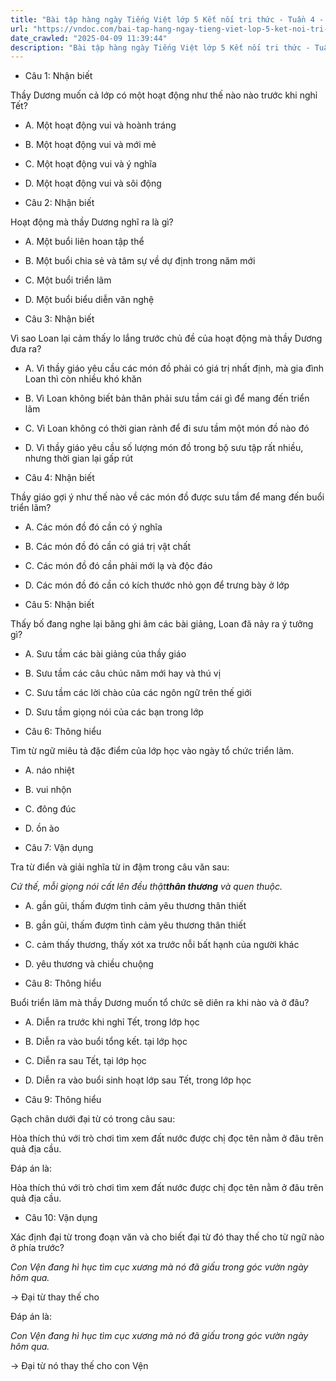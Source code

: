 ```yaml
---
title: "Bài tập hàng ngày Tiếng Việt lớp 5 Kết nối tri thức - Tuần 4 - Thứ 2 gồm các câu hỏi tổng hợp nội dung Đọc hiểu văn bản và Luyện từ và câu được học ở Tuần 4 trong chương trình Tiếng Việt lớp 5 Tập 1 Kết nối tri thức."
url: "https://vndoc.com/bai-tap-hang-ngay-tieng-viet-lop-5-ket-noi-tri-thuc-tuan-4-thu-2-326976"
date_crawled: "2025-04-09 11:39:44"
description: "Bài tập hàng ngày Tiếng Việt lớp 5 Kết nối tri thức - Tuần 4 - Thứ 2 gồm các câu hỏi tổng hợp nội dung Đọc hiểu văn bản và Luyện từ và câu được học ở Tuần 4 trong chương trình Tiếng Việt lớp 5 Tập 1 Kết nối tri thức."
---
```


* Câu 1:  Nhận biết

Thầy Dương muốn cả lớp có một hoạt động như thế nào nào trước khi nghỉ Tết?

  * A. Một hoạt động vui và hoành tráng 
  * B. Một hoạt động vui và mới mẻ 
  * C. Một hoạt động vui và ý nghĩa 
  * D. Một hoạt động vui và sôi động 



* Câu 2:  Nhận biết

Hoạt động mà thầy Dương nghĩ ra là gì?

  * A. Một buổi liên hoan tập thể 
  * B. Một buổi chia sẻ và tâm sự về dự định trong năm mới 
  * C. Một buổi triển lãm 
  * D. Một buổi biểu diễn văn nghệ 



* Câu 3:  Nhận biết

Vì sao Loan lại cảm thấy lo lắng trước chủ đề của hoạt động mà thầy Dương đưa ra?

  * A. Vì thầy giáo yêu cầu các món đồ phải có giá trị nhất định, mà gia đình Loan thì còn nhiều khó khăn 
  * B. Vì Loan không biết bản thân phải sưu tầm cái gì để mang đến triển lãm 
  * C. Vì Loan không có thời gian rảnh để đi sưu tầm một món đồ nào đó 
  * D. Vì thầy giáo yêu cầu số lượng món đồ trong bộ sưu tập rất nhiều, nhưng thời gian lại gấp rút 



* Câu 4:  Nhận biết

Thầy giáo gợi ý như thế nào về các món đồ được sưu tầm để mang đến buổi triển lãm?

  * A. Các món đồ đó cần có ý nghĩa 
  * B. Các món đồ đó cần có giá trị vật chất 
  * C. Các món đồ đó cần phải mới lạ và độc đáo 
  * D. Các món đồ đó cần có kích thước nhỏ gọn để trưng bày ở lớp 



* Câu 5:  Nhận biết

Thấy bố đang nghe lại băng ghi âm các bài giảng, Loan đã nảy ra ý tưởng gì?

  * A. Sưu tầm các bài giảng của thầy giáo 
  * B. Sưu tầm các câu chúc năm mới hay và thú vị 
  * C. Sưu tầm các lời chào của các ngôn ngữ trên thế giới 
  * D. Sưu tầm giọng nói của các bạn trong lớp 



* Câu 6:  Thông hiểu

Tìm từ ngữ miêu tả đặc điểm của lớp học vào ngày tổ chức triển lãm.

  * A. náo nhiệt 
  * B. vui nhộn 
  * C. đông đúc 
  * D. ồn ào 



* Câu 7:  Vận dụng

Tra từ điển và giải nghĩa từ in đậm trong câu văn sau:

_Cứ thế, mỗi giọng nói cất lên đều thật**thân thương** và quen thuộc._

  * A. gần gũi, thấm đượm tình cảm yêu thương thân thiết 
  * B. gần gũi, thấm đượm tình cảm yêu thương thân thiết 
  * C. cảm thấy thương, thấy xót xa trước nỗi bất hạnh của người khác 
  * D. yêu thương và chiều chuộng 



* Câu 8:  Thông hiểu

Buổi triển lãm mà thầy Dương muốn tổ chức sẽ diên ra khi nào và ở đâu?

  * A. Diễn ra trước khi nghỉ Tết, trong lớp học 
  * B. Diễn ra vào buổi tổng kết. tại lớp học 
  * C. Diễn ra sau Tết, tại lớp học 
  * D. Diễn ra vào buổi sinh hoạt lớp sau Tết, trong lớp học 



* Câu 9:  Thông hiểu

Gạch chân dưới đại từ có trong câu sau:

Hòa thích thú với trò chơi tìm xem đất nước được chị đọc tên nằm ở đâu trên quả địa cầu.

Đáp án là:

Hòa thích thú với trò chơi tìm xem đất nước được chị đọc tên nằm ở đâu trên quả địa cầu.

* Câu 10:  Vận dụng

Xác định đại từ trong đoạn văn và cho biết đại từ đó thay thế cho từ ngữ nào ở phía trước?

_Con Vện đang hì hục tìm cục xương mà nó đã giấu trong góc vườn ngày hôm qua._

→ Đại từ  thay thế cho 

Đáp án là:

_Con Vện đang hì hục tìm cục xương mà nó đã giấu trong góc vườn ngày hôm qua._

→ Đại từ nó thay thế cho con Vện
